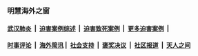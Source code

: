 
### 明慧海外之窗

####  [武汉肺炎](indexes/365.md?t=04242301) &nbsp;|&nbsp;  [迫害案例综述](indexes/328.md?t=04242301) &nbsp;|&nbsp; [迫害致死案例](indexes/277.md?t=04242301)  &nbsp;|&nbsp; [更多迫害案例](indexes/81.md?t=04242301)  &nbsp;|&nbsp; 
####  [时事评论](indexes/19.md?t=04242301) &nbsp;|&nbsp; [海外简讯](indexes/245.md?t=04242301)&nbsp;|&nbsp;  [社会支持](indexes/140.md?t=04242301) &nbsp;|&nbsp; [褒奖决议](indexes/282.md?t=04242301) &nbsp;|&nbsp; [社区报道](indexes/91.md?t=04242301)  &nbsp;|&nbsp; [天人之间](indexes/78.md?t=04242301) 


